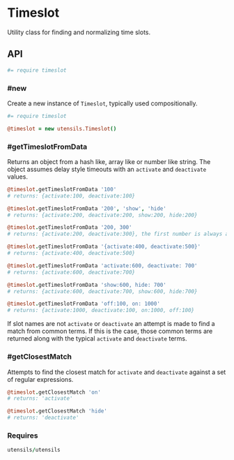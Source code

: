 # Timeslot
Utility class for finding and normalizing time slots.


## API
```coffee
#= require timeslot
```

### #new
Create a new instance of `Timeslot`, typically used compositionally. 

```coffee
#= require timeslot

@timeslot = new utensils.Timeslot()
```

### #getTimeslotFromData
Returns an object from a hash like, array like or number like string.
The object assumes delay style timeouts with an `activate` and
`deactivate` values.

```coffee
@timeslot.getTimeslotFromData '100'
# returns: {activate:100, deactivate:100}

@timeslot.getTimeslotFromData '200', 'show', 'hide'
# returns: {activate:200, deactivate:200, show:200, hide:200}

@timeslot.getTimeslotFromData '200, 300'
# returns: {activate:200, deactivate:300}, the first number is always assumed as `activate`

@timeslot.getTimeslotFromData '{activate:400, deactivate:500}'
# returns: {activate:400, deactivate:500}

@timeslot.getTimeslotFromData 'activate:600, deactivate: 700'
# returns: {activate:600, deactivate:700}

@timeslot.getTimeslotFromData 'show:600, hide: 700'
# returns: {activate:600, deactivate:700, show:600, hide:700}

@timeslot.getTimeslotFromData 'off:100, on: 1000'
# returns: {activate:1000, deactivate:100, on:1000, off:100}
```

If slot names are not `activate` or `deactivate` an attempt is made to
find a match from common terms. If this is the case, those common terms
are returned along with the typical `activate` and `deactivate` terms.


### #getClosestMatch
Attempts to find the closest match for `activate` and `deactivate`
against a set of regular expressions.

```coffee
@timeslot.getClosestMatch 'on'
# returns: 'activate'

@timeslot.getClosestMatch 'hide'
# returns: 'deactivate'
```

### Requires
```coffee
utensils/utensils
```

